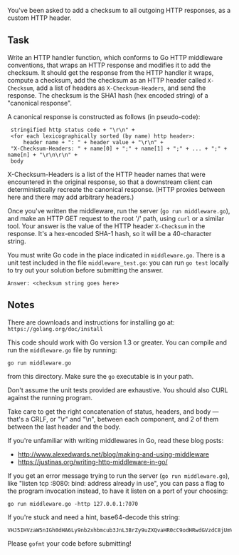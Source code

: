 You've been asked to add a checksum to all outgoing HTTP responses, as
a custom HTTP header.

## Task

Write an HTTP handler function, which conforms to Go HTTP middleware conventions,
that wraps an HTTP response and modifies it to add the checksum. It should get
the response from the HTTP handler it wraps, compute a checksum, add the
checksum as an HTTP header called `X-Checksum`, add a list of headers as
`X-Checksum-Headers`, and send the response. The checksum is the SHA1 hash (hex
encoded string) of a "canonical response".

A canonical response is constructed as follows (in pseudo-code):

     stringified http status code + "\r\n" +
     <for each lexicographically sorted (by name) http header>:
         header name + ": " + header value + "\r\n" +
     "X-Checksum-Headers: " + name[0] + ";" + name[1] + ";" + ... + ";" + name[n] + "\r\n\r\n" +
     body

X-Checksum-Headers is a list of the HTTP header names that were encountered in
the original response, so that a downstream client can deterministically
recreate the canonical response. (HTTP proxies between here and there may add
arbitrary headers.)

Once you've written the middleware, run the server (`go run middleware.go`), and
make an HTTP GET request to the root '/' path, using `curl` or a similar tool.
Your answer is the value of the HTTP header `X-Checksum` in the response. It's a
hex-encoded SHA-1 hash, so it will be a 40-character string.

You must write Go code in the place indicated in `middleware.go`. There is a
unit test included in the file `middleware_test.go`: you can run `go test`
locally to try out your solution before submitting the answer.

    Answer: <checksum string goes here>

## Notes

There are downloads and instructions for installing go at: `https://golang.org/doc/install`

This code should work with Go version 1.3 or greater. You can
compile and run the `middleware.go` file by running:

```
go run middleware.go
```

from this directory. Make sure the `go` executable is in your path.

Don't assume the unit tests provided are exhaustive. You should also CURL against the running program.

Take care to get the right concatenation of status, headers, and body — that's
a CRLF, or "\r" and "\n", between each component, and 2 of them between the last
header and the body.

If you're unfamiliar with writing middlewares in Go, read these blog posts:

- http://www.alexedwards.net/blog/making-and-using-middleware
- https://justinas.org/writing-http-middleware-in-go/

If you get an error message trying to run the server (`go run middleware.go`),
like "listen tcp :8080: bind: address already in use", you can pass a flag to
the program invocation instead, to have it listen on a port of your choosing:

```
go run middleware.go -http 127.0.0.1:7070
```

If you're stuck and need a hint, base64-decode this string:

```
VHJ5IHVzaW5nIGh0dHA6Ly9nb2xhbmcub3JnL3BrZy9uZXQvaHR0cC9odHRwdGVzdC8jUmVzcG9uc2VSZWNvcmRlciBpbiB5b3VyIHNvbHV0aW9uLg=
```

Please `gofmt` your code before submitting!
